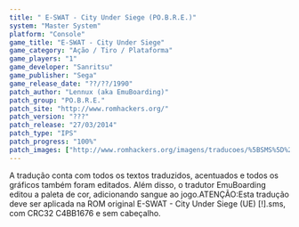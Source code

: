 ```yaml
---
title: " E-SWAT - City Under Siege (PO.B.R.E.)"
system: "Master System"
platform: "Console"
game_title: "E-SWAT - City Under Siege"
game_category: "Ação / Tiro / Plataforma"
game_players: "1"
game_developer: "Sanritsu"
game_publisher: "Sega"
game_release_date: "??/??/1990"
patch_author: "Lennux (aka EmuBoarding)"
patch_group: "PO.B.R.E."
patch_site: "http://www.romhackers.org/"
patch_version: "???"
patch_release: "27/03/2014"
patch_type: "IPS"
patch_progress: "100%"
patch_images: ["http://www.romhackers.org/imagens/traducoes/%5BSMS%5D%20E-SWAT%20-%20City%20Under%20Siege%20-%20POBRE%20-%2001.png","http://www.romhackers.org/imagens/traducoes/%5BSMS%5D%20E-SWAT%20-%20City%20Under%20Siege%20-%20POBRE%20-%2002.png","http://www.romhackers.org/imagens/traducoes/%5BSMS%5D%20E-SWAT%20-%20City%20Under%20Siege%20-%20POBRE%20-%2003.png"]
---
```

A tradução conta com todos os textos traduzidos, acentuados e todos os gráficos também foram editados. Além disso, o tradutor EmuBoarding editou a paleta de cor, adicionando sangue ao jogo.ATENÇÃO:Esta tradução deve ser aplicada na ROM original E-SWAT - City Under Siege (UE) [!].sms, com CRC32 C4BB1676 e sem cabeçalho.